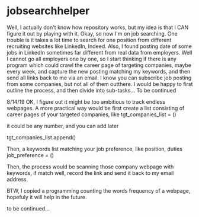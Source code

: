 # jobsearchhelper
Well, I actually don't know how repository works, but my idea is that I CAN figure it out by playing with it. Okay, so now I'm on job searching. One trouble is it takes a lot time to search for one position from different recruiting websites like LinkedIn, Indeed. Also, I found posting date of some jobs in LinkedIn sometimes far different from real data from employers. Well I cannot go all employers one by one, so I start thinking if there is any program which could crawl the career page of targeting companies, maybe every week, and capture the new posting matching my keywords, and then send all links back to me via an email. I know you can subscribe job posting from some companies, but not all of them outthere. 
I would be happy to first outline the process, and then divide into sub-tasks... To be continued

8/14/19
OK, I figure out it might be too ambitious to track endless webpages. A more practical way would be first create a list consisting of career pages of your targeted companies, like
tgt_companies_list = () 

it could be any number, and you can add later

tgt_companies_list.append()

Then, a keywords list matching your job preference, like position, duties
job_preference = ()

Then, the process would be scanning those company webpage with keywords, if match well, record the link and send it back to my email address.

BTW, I copied a programming counting the words frequency of a webpage, hopefuly it will help in the future.

to be continued...

